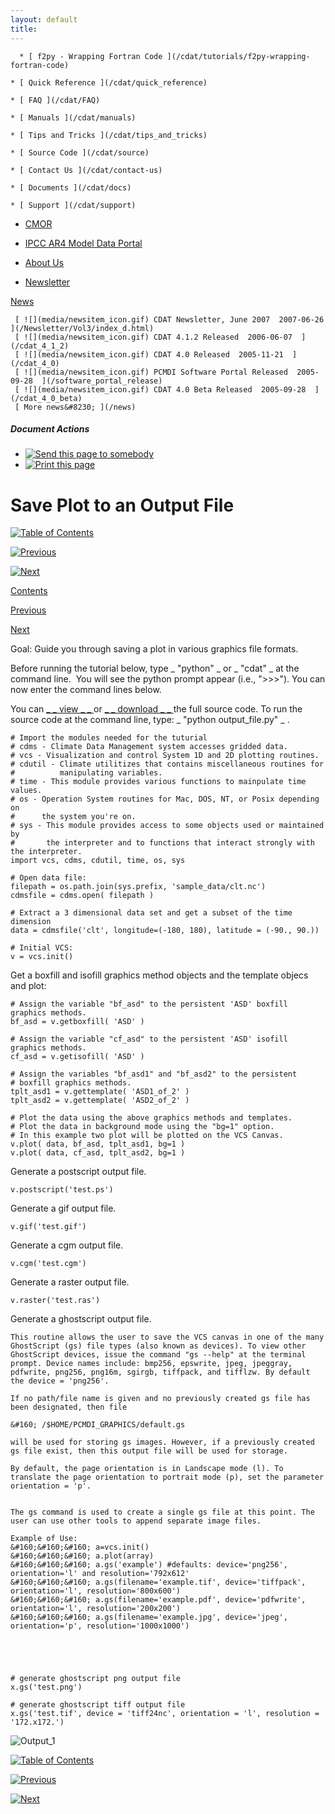 ```yaml
---
layout: default
title: 
---
```


      * [ f2py - Wrapping Fortran Code ](/cdat/tutorials/f2py-wrapping-fortran-code)

    * [ Quick Reference ](/cdat/quick_reference)

    * [ FAQ ](/cdat/FAQ)

    * [ Manuals ](/cdat/manuals)

    * [ Tips and Tricks ](/cdat/tips_and_tricks)

    * [ Source Code ](/cdat/source)

    * [ Contact Us ](/cdat/contact-us)

    * [ Documents ](/cdat/docs)

    * [ Support ](/cdat/support)

  * [ CMOR ](/cmor)

  * [ IPCC AR4 Model Data Portal ](/esg_data_portal)

  * [ About Us ](/about)

  * [ Newsletter ](/Newsletter)

[ News ](/news)

     [ ![](media/newsitem_icon.gif) CDAT Newsletter, June 2007  2007-06-26  ](/Newsletter/Vol3/index_d.html)
     [ ![](media/newsitem_icon.gif) CDAT 4.1.2 Released  2006-06-07  ](/cdat_4_1_2)
     [ ![](media/newsitem_icon.gif) CDAT 4.0 Released  2005-11-21  ](/cdat_4_0)
     [ ![](media/newsitem_icon.gif) PCMDI Software Portal Released  2005-09-28  ](/software_portal_release)
     [ ![](media/newsitem_icon.gif) CDAT 4.0 Beta Released  2005-09-28  ](/cdat_4_0_beta)
     [ More news&#8230; ](/news)

#####  Document Actions

  * [ ![Send this page to somebody](media/mail_icon.gif) ](/cdat/tutorials/cdatbasics/plotting-basics/save-plot-output/sendto_form)
  * [ ![Print this page](media/print_icon.gif) ](/this.print\(\))

#  Save Plot to an Output File

[ ![Table of Contents](media/arrow-up) ](/)

[ ![Previous](media/arrow-left) ](/creating-continents)

[ ![Next](media/arrow-right) ](/plotting-primitives)

[ Contents ](/)

[ Previous ](/creating-continents)

[ Next ](/plotting-primitives)

  

 Goal:  Guide you through saving a plot in various graphics file formats.   

Before running the tutorial below, type _ "python" _ or _ "cdat" _ at the
command line.&#160; You will see the python prompt appear (i.e., ">>>"). You can
now enter the command lines below.  
  
You can [ _ _  view  _ _ ](/../files/output_file) or [ _ _  download 
_ _ ](/../files/output_file.py) the full source code. To run the source code
at the command line, type: _ "python output_file.py" _ .

    
    
    # Import the modules needed for the tuturial  
    # cdms - Climate Data Management system accesses gridded data.  
    # vcs - Visualization and control System 1D and 2D plotting routines.  
    # cdutil - Climate utilitizes that contains miscellaneous routines for   
    #          manipulating variables.  
    # time - This module provides various functions to mainpulate time values.  
    # os - Operation System routines for Mac, DOS, NT, or Posix depending on   
    #      the system you're on.  
    # sys - This module provides access to some objects used or maintained by   
    #       the interpreter and to functions that interact strongly with the interpreter.  
    import vcs, cdms, cdutil, time, os, sys  
      
    # Open data file:  
    filepath = os.path.join(sys.prefix, 'sample_data/clt.nc')  
    cdmsfile = cdms.open( filepath )  
      
    # Extract a 3 dimensional data set and get a subset of the time dimension  
    data = cdmsfile('clt', longitude=(-180, 180), latitude = (-90., 90.))  
      
    # Initial VCS:  
    v = vcs.init()

Get a boxfill and isofill graphics method objects and the template objecs and
plot:  

    
    
    # Assign the variable "bf_asd" to the persistent 'ASD' boxfill graphics methods.  
    bf_asd = v.getboxfill( 'ASD' )  
      
    # Assign the variable "cf_asd" to the persistent 'ASD' isofill graphics methods.  
    cf_asd = v.getisofill( 'ASD' )  
      
    # Assign the variables "bf_asd1" and "bf_asd2" to the persistent   
    # boxfill graphics methods.  
    tplt_asd1 = v.gettemplate( 'ASD1_of_2' )  
    tplt_asd2 = v.gettemplate( 'ASD2_of_2' )  
      
    # Plot the data using the above graphics methods and templates.  
    # Plot the data in background mode using the "bg=1" option.  
    # In this example two plot will be plotted on the VCS Canvas.  
    v.plot( data, bf_asd, tplt_asd1, bg=1 )  
    v.plot( data, cf_asd, tplt_asd2, bg=1 )  
    

Generate a postscript output file.  

    
    
    v.postscript('test.ps')  
    

Generate a gif output file.  

    
    
    v.gif('test.gif')

Generate a cgm output file.  

    
    
    v.cgm('test.cgm')

Generate a raster output file.  

    
    
    v.raster('test.ras')

Generate a ghostscript output file.  

    
    
    This routine allows the user to save the VCS canvas in one of the many GhostScript (gs) file types (also known as devices). To view other GhostScript devices, issue the command "gs --help" at the terminal prompt. Device names include: bmp256, epswrite, jpeg, jpeggray, pdfwrite, png256, png16m, sgirgb, tiffpack, and tifflzw. By default the device = 'png256'.  
      
    If no path/file name is given and no previously created gs file has been designated, then file  
      
    &#160; /$HOME/PCMDI_GRAPHICS/default.gs  
      
    will be used for storing gs images. However, if a previously created gs file exist, then this output file will be used for storage.  
      
    By default, the page orientation is in Landscape mode (l). To translate the page orientation to portrait mode (p), set the parameter orientation = 'p'.  
      
      
    The gs command is used to create a single gs file at this point. The user can use other tools to append separate image files.  
      
    Example of Use:  
    &#160;&#160;&#160; a=vcs.init()  
    &#160;&#160;&#160; a.plot(array)  
    &#160;&#160;&#160; a.gs('example') #defaults: device='png256', orientation='l' and resolution='792x612'  
    &#160;&#160;&#160; a.gs(filename='example.tif', device='tiffpack', orientation='l', resolution='800x600')  
    &#160;&#160;&#160; a.gs(filename='example.pdf', device='pdfwrite', orientation='l', resolution='200x200')  
    &#160;&#160;&#160; a.gs(filename='example.jpg', device='jpeg', orientation='p', resolution='1000x1000')

  

    
    
    # generate ghostscript png output file  
    x.gs('test.png')  
      
    # generate ghostscript tiff output file  
    x.gs('test.tif', device = 'tiff24nc', orientation = 'l', resolution = '172.x172.')  
    

  

![Output_1](media/output_1)  
  

[ ![Table of Contents](media/arrow-up) ](/)

[ ![Previous](media/arrow-left) ](/creating-continents)

[ ![Next](media/arrow-right) ](/plotting-primitives)
